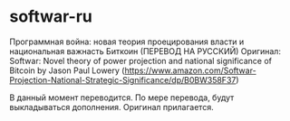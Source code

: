# softwar-ru
Программная война: новая теория проецирования власти и национальная важнасть Биткоин (ПЕРЕВОД НА РУССКИЙ)
Оригинал: Softwar: Novel theory of power projection and national significance of Bitcoin by Jason Paul Lowery
(https://www.amazon.com/Softwar-Projection-National-Strategic-Significance/dp/B0BW358F37)

В данный момент переводится. По мере перевода, будут выкладываться дополнения.
Оригинал прилагается.
